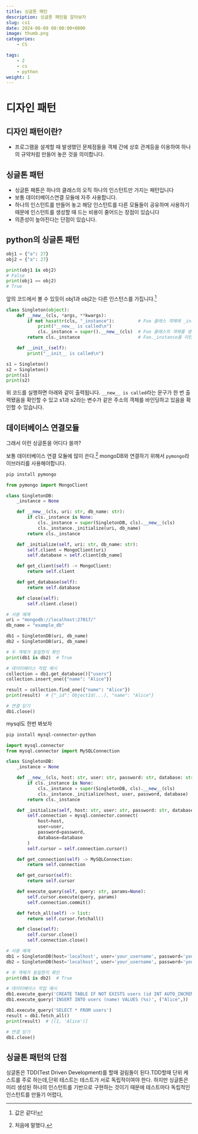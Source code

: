 ```yaml
---
title: 싱글톤 패턴
description: 싱글톤 패턴을 알아보자
slug: cs1
date: 2024-06-09 00:00:00+0000
image: thumb.png
categories:
    - CS

tags:
    - 2
    - cs
    - python
weight: 1
---
```

# 디자인 패턴
## 디자인 패턴이란?
- 프로그램을 설계할 때 발생했던 문제점들을 객체 간에 상호 관계등을 이용하여 하나의 규약처럼 만들어 놓은 것을 의미합니다.

## 싱글톤 패턴
- 싱글톤 패톤은 하나의 클래스의 오직 하나의 인스턴트만 가지는 패턴입니다
 - 보통 데이터베이스연결 모듈에 자주 사용합니다.
- 하나의 인스턴트를 만들어 놓고 해당 인스턴트를 다른 모듈들이 공유하며 사용하기 때문에 인스턴트를 생성할 때 드는 비용이 줄어드는 장점이 있습니다
- 의존성이 높아진다는 단점이 있습니다.

## python의 싱글톤 패턴
```python
obj1 = {"a": 27}
obj2 = {"a": 27}

print(obj1 is obj2)
# False
print(obj1 == obj2)
# True
```
앞의 코드에서 볼 수 있듯이 obj1과 obj2는 다른 인스턴스를 가집니다.[^1]
```py
class Singleton(object):
    def __new__(cls, *args, **kwargs):
        if not hasattr(cls, "_instance"):         # Foo 클래스 객체에 _instance 속성이 없다면
            print("__new__ is called\n")
            cls._instance = super().__new__(cls)  # Foo 클래스의 객체를 생성하고 Foo._instance로 바인딩
        return cls._instance                      # Foo._instance를 리턴

    def __init__(self):
        print("__init__ is called\n")

s1 = Singleton()
s2 = Singleton()
print(s1)
print(s2)
```
위 코드를 실행하면 아래와 같이 출력됩니다. `__new__ is called`라는 문구가 한 번 출력됐음을 확인할 수 있고 s1과 s2라는 변수가 같은 주소의 객체를 바인딩하고 있음을 확인할 수 있습니다.

## 데이터베이스 연결모듈
그래서 이런 싱글톤을 어디다 쓸까?

보통 데이터베이스 연결 모듈에 많이 쓴다.[^2]
mongoDB와 연결하기 위해서 `pymongo`라이브러리를 사용해야합니다.
```bash
pip install pymongo
```


```python
from pymongo import MongoClient

class SingletonDB:
    _instance = None

    def __new__(cls, uri: str, db_name: str):
        if cls._instance is None:
            cls._instance = super(SingletonDB, cls).__new__(cls)
            cls._instance._initialize(uri, db_name)
        return cls._instance

    def _initialize(self, uri: str, db_name: str):
        self.client = MongoClient(uri)
        self.database = self.client[db_name]

    def get_client(self) -> MongoClient:
        return self.client

    def get_database(self):
        return self.database

    def close(self):
        self.client.close()

# 사용 예제
uri = "mongodb://localhost:27017/"
db_name = "example_db"

db1 = SingletonDB(uri, db_name)
db2 = SingletonDB(uri, db_name)

# 두 객체가 동일한지 확인
print(db1 is db2)  # True

# 데이터베이스 작업 예시
collection = db1.get_database()["users"]
collection.insert_one({"name": "Alice"})

result = collection.find_one({"name": "Alice"})
print(result)  # {"_id": ObjectId(...), "name": "Alice"}

# 연결 닫기
db1.close()

```
mysql도 한번 봐보자
```bash
pip install mysql-connector-python
```

```py
import mysql.connector
from mysql.connector import MySQLConnection

class SingletonDB:
    _instance = None

    def __new__(cls, host: str, user: str, password: str, database: str):
        if cls._instance is None:
            cls._instance = super(SingletonDB, cls).__new__(cls)
            cls._instance._initialize(host, user, password, database)
        return cls._instance

    def _initialize(self, host: str, user: str, password: str, database: str):
        self.connection = mysql.connector.connect(
            host=host,
            user=user,
            password=password,
            database=database
        )
        self.cursor = self.connection.cursor()

    def get_connection(self) -> MySQLConnection:
        return self.connection

    def get_cursor(self):
        return self.cursor

    def execute_query(self, query: str, params=None):
        self.cursor.execute(query, params)
        self.connection.commit()

    def fetch_all(self) -> list:
        return self.cursor.fetchall()

    def close(self):
        self.cursor.close()
        self.connection.close()

# 사용 예제
db1 = SingletonDB(host='localhost', user='your_username', password='your_password', database='your_database')
db2 = SingletonDB(host='localhost', user='your_username', password='your_password', database='your_database')

# 두 객체가 동일한지 확인
print(db1 is db2)  # True

# 데이터베이스 작업 예시
db1.execute_query('CREATE TABLE IF NOT EXISTS users (id INT AUTO_INCREMENT PRIMARY KEY, name VARCHAR(255))')
db1.execute_query('INSERT INTO users (name) VALUES (%s)', ("Alice",))

db1.execute_query('SELECT * FROM users')
result = db1.fetch_all()
print(result)  # [(1, 'Alice')]

# 연결 닫기
db1.close()
```

## 싱글톤 패턴의 단점


싱글톤은 TDD(Test Driven Development)를 할때 걸림돌이 된다.TDD할때 단위 케스트를 주로 하는데,단위 테스트는 테스트가 서로 독립적이여야 한다.
하지만 싱글톤은 미리 생성된 하나의 인스턴트를 기반으로 구현하는 것이기 때문에 테스트마다 독립적인 인스턴트를 만들기 어렵다,



[^1]: 값은 같다!
[^2]: 처음에 말했다.
